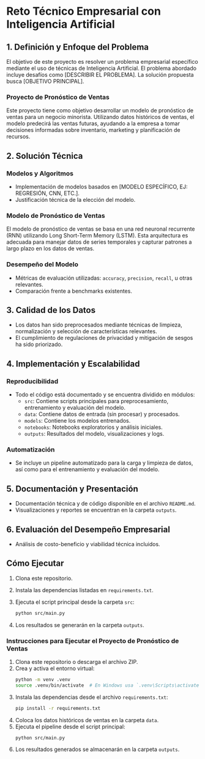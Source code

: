 # Reto Técnico Empresarial con Inteligencia Artificial

## 1. Definición y Enfoque del Problema
El objetivo de este proyecto es resolver un problema empresarial específico mediante el uso de técnicas de Inteligencia Artificial. 
El problema abordado incluye desafíos como [DESCRIBIR EL PROBLEMA]. La solución propuesta busca [OBJETIVO PRINCIPAL].

### Proyecto de Pronóstico de Ventas
Este proyecto tiene como objetivo desarrollar un modelo de pronóstico de ventas para un negocio minorista. Utilizando datos históricos de ventas, el modelo predecirá las ventas futuras, ayudando a la empresa a tomar decisiones informadas sobre inventario, marketing y planificación de recursos.

## 2. Solución Técnica

### Modelos y Algoritmos
- Implementación de modelos basados en [MODELO ESPECÍFICO, EJ: REGRESIÓN, CNN, ETC.].
- Justificación técnica de la elección del modelo.

### Modelo de Pronóstico de Ventas
El modelo de pronóstico de ventas se basa en una red neuronal recurrente (RNN) utilizando Long Short-Term Memory (LSTM). Esta arquitectura es adecuada para manejar datos de series temporales y capturar patrones a largo plazo en los datos de ventas.

### Desempeño del Modelo
- Métricas de evaluación utilizadas: `accuracy`, `precision`, `recall`, u otras relevantes.
- Comparación frente a benchmarks existentes.

## 3. Calidad de los Datos
- Los datos han sido preprocesados mediante técnicas de limpieza, normalización y selección de características relevantes.
- El cumplimiento de regulaciones de privacidad y mitigación de sesgos ha sido priorizado.

## 4. Implementación y Escalabilidad

### Reproducibilidad
- Todo el código está documentado y se encuentra dividido en módulos:
  - `src`: Contiene scripts principales para preprocesamiento, entrenamiento y evaluación del modelo.
  - `data`: Contiene datos de entrada (sin procesar) y procesados.
  - `models`: Contiene los modelos entrenados.
  - `notebooks`: Notebooks exploratorios y análisis iniciales.
  - `outputs`: Resultados del modelo, visualizaciones y logs.

### Automatización
- Se incluye un pipeline automatizado para la carga y limpieza de datos, así como para el entrenamiento y evaluación del modelo.

## 5. Documentación y Presentación
- Documentación técnica y de código disponible en el archivo `README.md`.
- Visualizaciones y reportes se encuentran en la carpeta `outputs`.

## 6. Evaluación del Desempeño Empresarial
- Análisis de costo-beneficio y viabilidad técnica incluidos.

## Cómo Ejecutar
1. Clona este repositorio.
2. Instala las dependencias listadas en `requirements.txt`.
3. Ejecuta el script principal desde la carpeta `src`:

    ```bash
    python src/main.py
    ```

4. Los resultados se generarán en la carpeta `outputs`.

### Instrucciones para Ejecutar el Proyecto de Pronóstico de Ventas

1. Clona este repositorio o descarga el archivo ZIP.
2. Crea y activa el entorno virtual:
    ```bash
    python -m venv .venv
    source .venv/bin/activate  # En Windows usa `.venv\Scripts\activate`
    ```
3. Instala las dependencias desde el archivo `requirements.txt`:
    ```bash
    pip install -r requirements.txt
    ```
4. Coloca los datos históricos de ventas en la carpeta `data`.
5. Ejecuta el pipeline desde el script principal:
    ```bash
    python src/main.py
    ```
6. Los resultados generados se almacenarán en la carpeta `outputs`.

